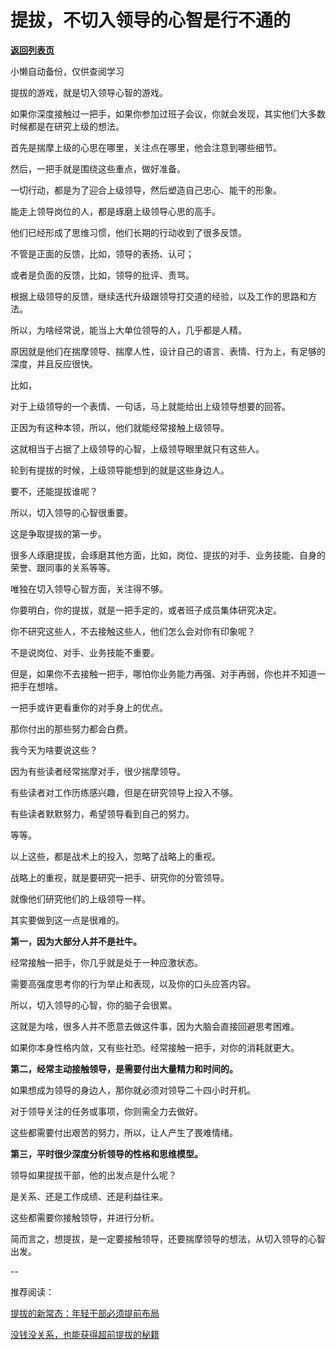 # 提拔，不切入领导的心智是行不通的

[**返回列表页**](/gzh/费曼的小茶馆)

小懒自动备份，仅供查阅学习

提拔的游戏，就是切入领导心智的游戏。

如果你深度接触过一把手，如果你参加过班子会议，你就会发现，其实他们大多数时候都是在研究上级的想法。  

首先是揣摩上级的心思在哪里，关注点在哪里，他会注意到哪些细节。  

然后，一把手就是围绕这些重点，做好准备。

一切行动，都是为了迎合上级领导，然后塑造自己忠心、能干的形象。  

能走上领导岗位的人，都是琢磨上级领导心思的高手。  

他们已经形成了思维习惯，他们长期的行动收到了很多反馈。

不管是正面的反馈，比如，领导的表扬、认可；

或者是负面的反馈，比如，领导的批评、责骂。

根据上级领导的反馈，继续迭代升级跟领导打交道的经验，以及工作的思路和方法。

所以，为啥经常说，能当上大单位领导的人，几乎都是人精。  

原因就是他们在揣摩领导、揣摩人性，设计自己的语言、表情、行为上，有足够的深度，并且反应很快。

比如，  

对于上级领导的一个表情、一句话，马上就能给出上级领导想要的回答。

正因为有这种本领，所以，他们就能经常接触上级领导。

这就相当于占据了上级领导的心智，上级领导眼里就只有这些人。

轮到有提拔的时候，上级领导能想到的就是这些身边人。

要不，还能提拔谁呢？

所以，切入领导的心智很重要。

这是争取提拔的第一步。

很多人琢磨提拔，会琢磨其他方面，比如，岗位、提拔的对手、业务技能、自身的荣誉、跟同事的关系等等。  

唯独在切入领导心智方面，关注得不够。  

你要明白，你的提拔，就是一把手定的，或者班子成员集体研究决定。  

你不研究这些人，不去接触这些人，他们怎么会对你有印象呢？

不是说岗位、对手、业务技能不重要。

但是，如果你不去接触一把手，哪怕你业务能力再强、对手再弱，你也并不知道一把手在想啥。

一把手或许更看重你的对手身上的优点。  

那你付出的那些努力都会白费。

我今天为啥要说这些？  

因为有些读者经常揣摩对手，很少揣摩领导。

有些读者对工作历练感兴趣，但是在研究领导上投入不够。  

有些读者默默努力，希望领导看到自己的努力。

等等。  

以上这些，都是战术上的投入，忽略了战略上的重视。  

战略上的重视，就是要研究一把手、研究你的分管领导。

就像他们研究他们的上级领导一样。

其实要做到这一点是很难的。  

**第一，因为大部分人并不是社牛。**

经常接触一把手，你几乎就是处于一种应激状态。

需要高强度思考你的行为举止和表现，以及你的口头应答内容。

所以，切入领导的心智，你的脑子会很累。

这就是为啥，很多人并不愿意去做这件事，因为大脑会直接回避思考困难。

如果你本身性格内敛，又有些社恐。经常接触一把手，对你的消耗就更大。

**第二，经常主动接触领导，是需要付出大量精力和时间的。**

如果想成为领导的身边人，那你就必须对领导二十四小时开机。  

对于领导关注的任务或事项，你则需全力去做好。  

这些都需要付出艰苦的努力，所以，让人产生了畏难情绪。

**第三，平时很少深度分析领导的性格和思维模型。**  

领导如果提拔干部，他的出发点是什么呢？

是关系、还是工作成绩、还是利益往来。

这些都需要你接触领导，并进行分析。

简而言之，想提拔，是一定要接触领导，还要揣摩领导的想法，从切入领导的心智出发。

\--

推荐阅读：

[提拔的新常态：年轻干部必须提前布局](https://mp.weixin.qq.com/s?__biz=Mzk0MzcyOTA5Ng==&mid=2247488594&idx=1&sn=4edf1cc326fe7574d718f6cc290ef073&scene=21#wechat_redirect)  

[没钱没关系，也能获得超前提拔的秘籍](https://mp.weixin.qq.com/s?__biz=Mzk0MzcyOTA5Ng==&mid=2247488570&idx=2&sn=9ea9f4553629798571ad4bdbc9f2b74d&scene=21#wechat_redirect)

